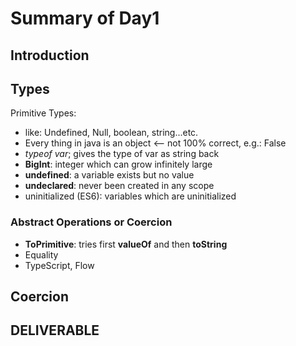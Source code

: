
# Summary of Day1

## Introduction
## Types
Primitive Types:
* like: Undefined, Null, boolean, string...etc.
* Every thing in java is an object <-- not 100% correct, e.g.: False
* _typeof var_; gives the type of var as string back
* **BigInt**: integer which can grow infinitely large
* **undefined**: a variable exists but no value
* **undeclared**: never been created in any scope
* uninitialized (ES6): variables which are uninitialized
### Abstract Operations or Coercion
* **ToPrimitive**: tries first **valueOf** and then **toString**
* Equality
* TypeScript, Flow
## Coercion

## DELIVERABLE
